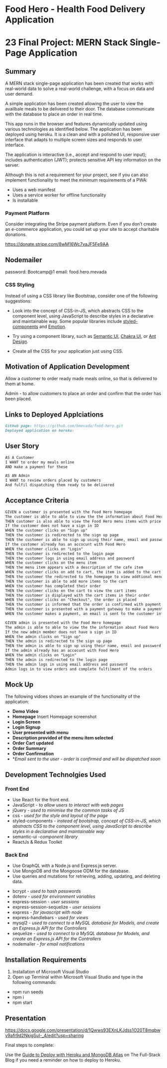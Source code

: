 # Food Hero - Health Food Delivery Application
# 23 Final Project: MERN Stack Single-Page Application

## Summary
A MERN stack single-page application has been created that works with real-world data to solve a real-world challenge, with a focus on data and user demand.

A simple application has been created allowing the user to view the availbale meals to be delivered to their door. The database communicate with the database to place an order in real time.


 This app runs in the browser and features dynamically updated using various technologies as identified below. The application has been deployed using heroku. It is a clean and with a polished UI, responsive user interface that adapts to multiple screen sizes and responds to user interface.

The application is interactive (i.e., accept and respond to user input); includes authentication (JWT); protects sensitive API key information on the server.


Although this is not a requirement for your project, see if you can also implement functionality to meet the minimum requirements of a PWA:

* Uses a web manifest
* Uses a service worker for offline functionality
* Is installable

### Payment Platform

Consider integrating the Stripe payment platform. Even if you don’t create an e-commerce application, you could set up your site to accept charitable donations.

https://donate.stripe.com/8wM16Wc7vaJF5Fe9AA

## Nodemailer
password: Bootcamp@1
email: food.hero.mevada

### CSS Styling

Instead of using a CSS library like Bootstrap, consider one of the following suggestions:

* Look into the concept of CSS-in-JS, which abstracts CSS to the component level, using JavaScript to describe styles in a declarative and maintainable way. Some popular libraries include [styled-components](https://styled-components.com/) and [Emotion](https://emotion.sh/docs/introduction).

* Try using a component library, such as [Semantic UI](https://semantic-ui.com/), [Chakra UI](https://chakra-ui.com/), or [Ant Design](https://ant.design/).

* Create all the CSS for your application just using CSS.

## Motivation of Application Development 
Allow a customer to order ready made meals online, so that is delivered to them at home. 

Admin - to allow customers to place an order and confirm that the order has been placed.

## Links to Deployed Applciations
```md
Github page: https://github.com/bmevada/food-hero.git
Deployed application on heroku: 
```
## User Story
```md
AS A Customer 
I WANT to order my meals online
AND make a payment for these

AS AN Admin
I WANT to review orders placed by customers
And fulfil dispatching them ready to be delivered
```

## Acceptance Criteria

```md
GIVEN a customer is presented with the Food Hero homepage
The customer is able to able to view the the information about Food Hero
THEN customer is also able to view the Food Hero menu items with price before signing in
If the customer does not have a sign in ID
WHEN the customer clicks on "Sign up" 
THEN the customer is redirected to the sign up page
THEN the customer is able to sign up using their name, email and password
If the customer already has an accocunt with Food Hero
WHEN the customer clicks on "Login" 
THEN the customer is redirected to the login page
THEN the customer logs in using email address and password
WHEN the customer clicks on the menu item
THEN the menu item appears with a description of the cafe item
WHEN the customer clicks on add to cart, the item is added to the cart
THEN the customer the redirected to the homepage to view addtional menu items
THEN the customer is able to add more items to the cart
WHEN the customer has completed their order
THEN the customer clicks on the cart to view the cart items
THEN the customer is displayed with the cart items in their order
WHEN the customer clicks on "Checkout", the order is placed 
THEN the customer is informed that the order is confirmed with payment amount 
THEN the customer is presented with a payment gateway to make a payment
WHEN the customer makes a payment, an email is sent to the customer informing them that their order has been placed.

GIVEN admin is presented with the Food Hero homepage
The admin is able to able to view the the information about Food Hero
If the new admin member does not have a sign in ID
WHEN the admin clicks on "Sign up" 
THEN the admin is redirected to the sign up page
THEN the admin is able to sign up using their name, email and password
If the admin already has an accocunt with Food Hero
WHEN the admin clicks on "Login" 
THEN the admin is redirected to the login page
THEN the admin logs in using email address and password
Admin logs in to view orders and complete fulfilment of the orders
```

## Mock Up

The following vidoes shows an example of the functionality of the application:
  - **Demo Video**
- **Homepage**
 Insert Homepage screenshot
- **Login Screen**
- **Login Signup**
- **User presented with menu**
- **Description provided of the menu item selected**
- **Order Cart updated**
- **Order Summary**
- **Order Confirmation**
- **Email sent to the user - order is confirmed and will be dispatched soon*

## Development Technolgies Used
### Front End
 - Use React for the front end.
 - JavaScript - *to allow users to interact with web pages*
 - jQuery - *used to minimise the the common tasks of JS*
 - css - *used for the style and layout of the page*
 - styled-components - *instead of bootstrap, concept of CSS-in-JS, which abstracts CSS to the component level, using JavaScript to describe styles in a declarative and maintainable way*
  - semantic-ui -*component library*
 - ReactJs & Redux Toolkit 


### Back End

* Use GraphQL with a Node.js and Express.js server.
* Use MongoDB and the Mongoose ODM for the database.
* Use queries and mutations for retrieving, adding, updating, and deleting data.

 - bcrypt - *used to hash passwords*
 - dotenv - *used for environment variables*
 - express-session - *user sessions*
 - express-session-sequelize - *user sessions*
 - express - *for javascript with node*
 - express-handlebars - *used for views*
 - mysql2 - *used to connect to a MySQL database for Models, and create an Express.js API for the Controllers*
 - sequelize - *used to connect to a MySQL database for Models, and create an Express.js API for the Controllers*
 - nodemailer - *for email notifications*



## Installation Requirements

1. Installation of Microsoft Visual Studio
2. Open up Terminal within Microsoft Visual Studio and type in the following commands:
 - npm run seeds
 - npm i
 - npm start

## Presentation 

https://docs.google.com/presentation/d/1Qwws93EXnLKJdss1O20T8mqbwv9afr9d2NkigSuI-_4/edit?usp=sharing

Final steps to complete:

 Use the [Guide to Deploy with Heroku and MongoDB Atlas](https://coding-boot-camp.github.io/full-stack/mongodb/deploy-with-heroku-and-mongodb-atlas) on The Full-Stack Blog if you need a reminder on how to deploy to Heroku.

